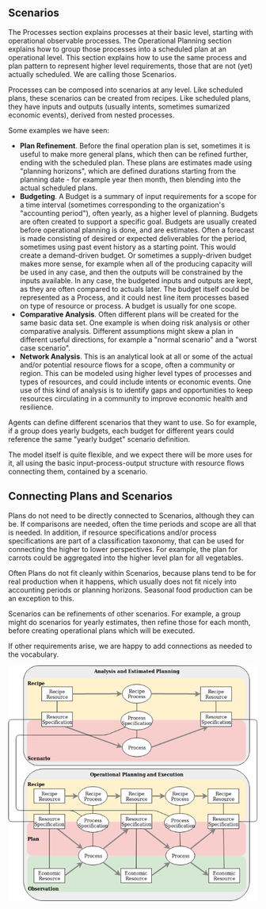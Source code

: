 
## Scenarios

The Processes section explains processes at their basic level, starting with operational observable processes. The Operational Planning section explains how to group those processes into a scheduled plan at an operational level. This section explains how to use the same process and plan pattern to represent higher level requirements, those that are not (yet) actually scheduled.  We are calling those Scenarios.

Processes can be composed into scenarios at any level.  Like scheduled plans, these scenarios can be created from recipes.  Like scheduled plans, they have inputs and outputs (usually intents, sometimes sumarized economic events), derived from nested processes.

Some examples we have seen:

* <b>Plan Refinement</b>. Before the final operation plan is set, sometimes it is useful to make more general plans, which then can be refined further, ending with the scheduled plan.  These plans are estimates made using "planning horizons", which are defined durations starting from the planning date - for example year then month, then blending into the actual scheduled plans.
* <b>Budgeting</b>.  A Budget is a summary of input requirements for a scope for a time interval (sometimes corresponding to the organization's "accounting period"), often yearly, as a higher level of planning. Budgets are often created to support a specific goal. Budgets are usually created before operational planning is done, and are estimates.  Often a forecast is made consisting of desired or expected deliverables for the period, sometimes using past event history as a starting point.  This would create a demand-driven budget.  Or sometimes a supply-driven budget makes more sense, for example when all of the producing capacity will be used in any case, and then the outputs will be constrained by the inputs available.  In any case, the budgeted inputs and outputs are kept, as they are often compared to actuals later.  The budget itself could be represented as a Process, and it could nest line item processes based on type of resource or process.  A budget is usually for one scope.
* <b>Comparative Analysis</b>.  Often different plans will be created for the same basic data set.  One example is when doing risk analysis or other comparative analysis.  Different assumptions might skew a plan in different useful directions, for example a "normal scenario" and a "worst case scenario".
* <b>Network Analysis</b>.  This is an analytical look at all or some of the actual and/or potential resource flows for a scope, often a community or region.  This can be modeled using higher level types of processes and types of resources, and could include intents or economic events.  One use of this kind of analysis is to identify gaps and opportunities to keep resources circulating in a community to improve economic health and resilience.

Agents can define different scenarios that they want to use. So for example, if a group does yearly budgets, each budget for different years could reference the same "yearly budget" scenario definition.

The model itself is quite flexible, and we expect there will be more uses for it, all using the basic input-process-output structure with resource flows connecting them, contained by a scenario.

## Connecting Plans and Scenarios

Plans do not need to be directly connected to Scenarios, although they can be. If comparisons are needed, often the time periods and scope are all that is needed.  In addition, if resource specifications and/or process specifications are part of a classification taxonomy, that can be used for connecting the higher to lower perspectives.  For example, the plan for carrots could be aggregated into the higher level plan for all vegetables.

Often Plans do not fit cleanly within Scenarios, because plans tend to be for real production when it happens, which usually does not fit nicely into accounting periods or planning horizons.  Seasonal food production can be an exception to this.

Scenarios can be refinements of other scenarios.  For example, a group might do scenarios for yearly estimates, then refine those for each month, before creating operational plans which will be executed.

If other requirements arise, we are happy to add connections as needed to the vocabulary.

![diagram with an analysis containing recipe and scenario connecting to full operational planning with recipe, plan, observation](../assets/plan-process-oper.png)
